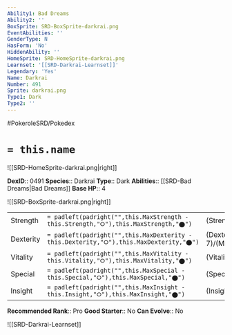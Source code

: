 ```yaml
---
Ability1: Bad Dreams
Ability2: ''
BoxSprite: SRD-BoxSprite-darkrai.png
EventAbilities: ''
GenderType: N
HasForm: 'No'
HiddenAbility: ''
HomeSprite: SRD-HomeSprite-darkrai.png
Learnset: '[[SRD-Darkrai-Learnset]]'
Legendary: 'Yes'
Name: Darkrai
Number: 491
Sprite: darkrai.png
Type1: Dark
Type2: ''
---
```


#PokeroleSRD/Pokedex

# `= this.name`

![[SRD-HomeSprite-darkrai.png|right]]

**DexID**:: 0491
**Species**:: Darkrai
**Type**:: Dark
**Abilities**:: [[SRD-Bad Dreams|Bad Dreams]]
**Base HP**:: 4

![[SRD-BoxSprite-darkrai.png|right]]

|           |                                                                                        |                                          |
| --------- | -------------------------------------------------------------------------------------- | ---------------------------------------- |
| Strength  | `= padleft(padright("",this.MaxStrength - this.Strength,"⭘"),this.MaxStrength,"⬤")`    | (Strength::5)/(MaxStrength::5)   |
| Dexterity | `= padleft(padright("",this.MaxDexterity - this.Dexterity,"⭘"),this.MaxDexterity,"⬤")` | (Dexterity:: 7)/(MaxDexterity::7) |
| Vitality  | `= padleft(padright("",this.MaxVitality - this.Vitality,"⭘"),this.MaxVitality,"⬤")`    | (Vitality::5)/(MaxVitality::5)   |
| Special   | `= padleft(padright("",this.MaxSpecial - this.Special,"⭘"),this.MaxSpecial,"⬤")`       | (Special::7)/(MaxSpecial::7)     |
| Insight   | `= padleft(padright("",this.MaxInsight - this.Insight,"⭘"),this.MaxInsight,"⬤")`       | (Insight::5)/(MaxInsight::5)     |

**Recommended Rank**:: Pro
**Good Starter**:: No
**Can Evolve**:: No

![[SRD-Darkrai-Learnset]]